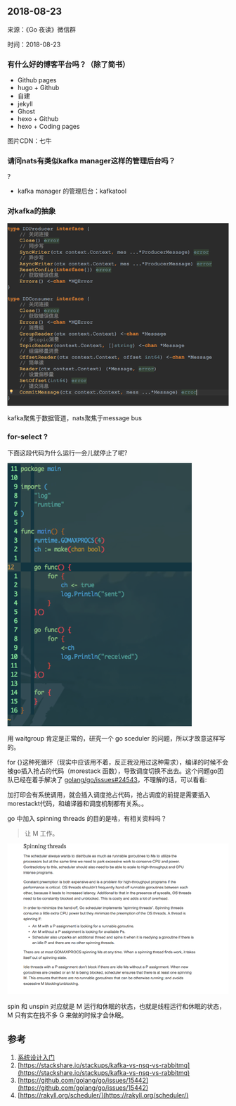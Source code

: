 ## 2018-08-23

来源：《Go 夜读》微信群

时间：2018-08-23

### 有什么好的博客平台吗？（除了简书）

- Github pages
- hugo + Github
- 自建
- jekyll
- Ghost
- hexo + Github
- hexo + Coding pages

图片CDN：七牛

### 请问nats有类似kafka manager这样的管理后台吗？

?

- kafka manager 的管理后台：kafkatool

### 对kafka的抽象

![](../images/2018-08-23-kafka-producer-consumer.png)

kafka聚焦于数据管道，nats聚焦于message bus

### for-select ?

下面这段代码为什么运行一会儿就停止了呢?

![](../images/2018-08-23-for-select.png)

用 waitgroup 肯定是正常的，研究一个 go sceduler 的问题，所以才故意这样写的。

for {}这种死循环（现实中应该用不着，反正我没用过这种需求），编译的时候不会被go插入抢占的代码（morestack 函数），导致调度切换不出去。这个问题go团队已经在着手解决了 [golang/go/issues#24543](https://github.com/golang/go/issues/24543)，不理解的话，可以看看:[](https://tonybai.com/2017/11/23/the-simple-analysis-of-goroutine-schedule-examples/)

加打印会有系统调用，就会插入调度抢占代码，抢占调度的前提是需要插入morestackt代码，和编译器和调度机制都有关系。。

go 中加入 spinning threads 的目的是啥，有相关资料吗？
>让 M 工作。

![](../images/2018-08-23-spinning.png)

spin 和 unspin 对应就是 M 运行和休眠的状态，也就是线程运行和休眠的状态，M 只有实在找不多 G 来做的时候才会休眠。

## 参考

1. [系统设计入门](https://github.com/donnemartin/system-design-primer/blob/master/README-zh-Hans.md)
2. [https://stackshare.io/stackups/kafka-vs-nsq-vs-rabbitmq](https://stackshare.io/stackups/kafka-vs-nsq-vs-rabbitmq)
3. [https://github.com/golang/go/issues/15442](https://github.com/golang/go/issues/15442)
4. [https://rakyll.org/scheduler/](https://rakyll.org/scheduler/)

